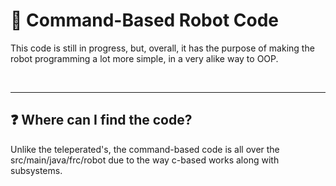 # 🤖 Command-Based Robot Code

This code is still in progress, but, overall, it has the purpose of making the robot programming a lot more simple, in a very alike way to OOP.

<br>

---
## ❓ Where can I find the code?

Unlike the teleperated's, the command-based code is all over the src/main/java/frc/robot due to the way c-based works along with subsystems.
